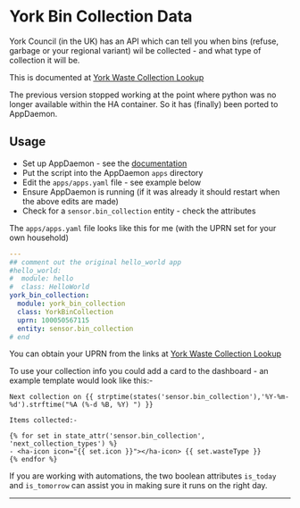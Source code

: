 # York Bin Collection Data

York Council (in the UK) has an API which can tell you when bins (refuse,
garbage or your regional variant) wil be collected - and what type of collection
it will be.

This is documented at
[York Waste Collection Lookup](https://data.yorkopendata.org/dataset/waste-collection-lookup)

The previous version stopped working at the point where python was no longer
available within the HA container. So it has (finally) been ported to AppDaemon.

## Usage

- Set up AppDaemon - see the
  [documentation](https://community.home-assistant.io/t/home-assistant-community-add-on-appdaemon-4/163259)
- Put the script into the AppDaemon `apps` directory
- Edit the `apps/apps.yaml` file - see example below
- Ensure AppDaemon is running (if it was already it should restart when the
  above edits are made)
- Check for a `sensor.bin_collection` entity - check the attributes

The `apps/apps.yaml` file looks like this for me (with the UPRN set for your own
household)

```yaml
---
## comment out the original hello_world app
#hello_world:
#  module: hello
#  class: HelloWorld
york_bin_collection:
  module: york_bin_collection
  class: YorkBinCollection
  uprn: 100050567115
  entity: sensor.bin_collection
# end
```

You can obtain your UPRN from the links at
[York Waste Collection Lookup](https://data.yorkopendata.org/dataset/waste-collection-lookup)

To use your collection info you could add a card to the dashboard - an example
template would look like this:-

```jinja
Next collection on {{ strptime(states('sensor.bin_collection'),'%Y-%m-%d').strftime("%A (%-d %B, %Y) ") }}

Items collected:-

{% for set in state_attr('sensor.bin_collection', 'next_collection_types') %}
- <ha-icon icon="{{ set.icon }}"></ha-icon> {{ set.wasteType }}
{% endfor %}
```

If you are working with automations, the two boolean attributes `is_today` and
`is_tomorrow` can assist you in making sure it runs on the right day.

---
